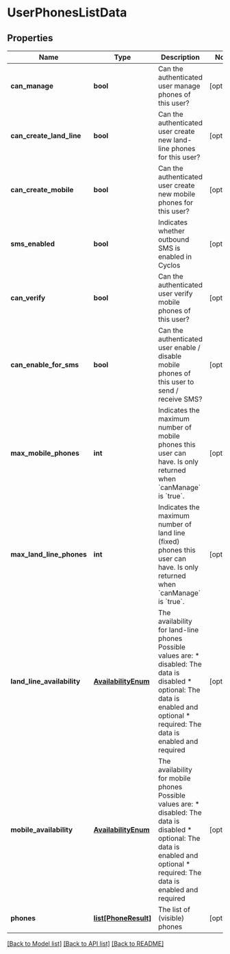 # UserPhonesListData

## Properties
Name | Type | Description | Notes
------------ | ------------- | ------------- | -------------
**can_manage** | **bool** | Can the authenticated user manage phones of this user? | [optional] 
**can_create_land_line** | **bool** | Can the authenticated user create new land-line phones for this user?  | [optional] 
**can_create_mobile** | **bool** | Can the authenticated user create new mobile phones for this user?  | [optional] 
**sms_enabled** | **bool** | Indicates whether outbound SMS is enabled in Cyclos | [optional] 
**can_verify** | **bool** | Can the authenticated user verify mobile phones of this user?  | [optional] 
**can_enable_for_sms** | **bool** | Can the authenticated user enable / disable mobile phones of this user to send / receive SMS?  | [optional] 
**max_mobile_phones** | **int** | Indicates the maximum number of mobile phones this user can have. Is only returned when &#x60;canManage&#x60; is &#x60;true&#x60;.  | [optional] 
**max_land_line_phones** | **int** | Indicates the maximum number of land line (fixed) phones this user can have. Is only returned when &#x60;canManage&#x60; is &#x60;true&#x60;.  | [optional] 
**land_line_availability** | [**AvailabilityEnum**](AvailabilityEnum.md) | The availability for land-line phones Possible values are: * disabled: The data is disabled * optional: The data is enabled and optional * required: The data is enabled and required  | [optional] 
**mobile_availability** | [**AvailabilityEnum**](AvailabilityEnum.md) | The availability for mobile phones Possible values are: * disabled: The data is disabled * optional: The data is enabled and optional * required: The data is enabled and required  | [optional] 
**phones** | [**list[PhoneResult]**](PhoneResult.md) | The list of (visible) phones | [optional] 

[[Back to Model list]](../README.md#documentation-for-models) [[Back to API list]](../README.md#documentation-for-api-endpoints) [[Back to README]](../README.md)


